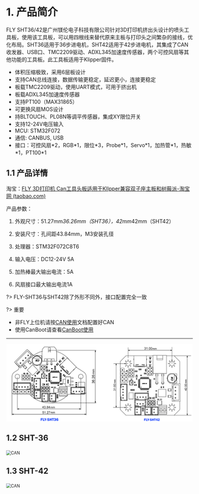 # 1. 产品简介

FLY SHT36/42是广州镁伦电子科技有限公司针对3D打印机挤出头设计的喷头工具板，使用该工具板，可以用四根线来替代原来主板与打印头之间繁杂的接线，优化布局。SHT36适用于36步进电机，SHT42适用于42步进电机，其集成了CAN收发器、USB口、TMC2209驱动、ADXL345加速度传感器，两个可控风扇等其他功能的工具板。此工具板适用于Klipper固件。

* 体积压缩极致，采用6层板设计
* 支持CAN总线连接，数据传输更稳定，延迟更小，连接更稳定
* 板载TMC2209驱动，使用UART模式，可用于挤出机
* 板载ADXL345加速度传感器
* 支持PT100（MAX31865）
* 可更换风扇MOS设计
* 持BLTOUCH、PL08N等调平传感器，集成XY限位开关
* 支持12-24V电压输入 
* MCU: STM32F072
* 通信: CANBUS, USB
* 接口：可控风扇\*2，RGB\*1，限位\*3，Probe\*1，Servo\*1，加热管\*1，热敏\*1，PT100\*1

## 1.1 产品详情

淘宝：[FLY 3D打印机 Can工具头板适用于KlIpper兼容双子座主板和树莓派-淘宝网 (taobao.com)](https://item.taobao.com/item.htm?spm=a1z10.5-c-s.w4002-23066022675.22.68de3903lHTcFZ&id=671792739826 "点击即可跳转")

产品参数：

1. 外观尺寸：51.27mm*36.26mm（SHT36），42mm*42mm（SHT42）

2. 安装尺寸：孔间距43.84mm，M3安装孔径

3. 处理器：STM32F072C8T6

4. 输入电压：DC12-24V 5A

5. 加热棒最大输出电流：5A

6. 风扇接口最大输出电流1A

?> FLY-SHT36与SHT42除了外形不同外，接口配置完全一致

?> 重要

* 非FLY上位机请按[CAN使用](/advanced/can_rpi.md)文档配置好CAN
* 使用CanBoot请查看[CanBoot使用](/advanced/canboot.md)

----

![外观尺寸](../../images/boards/fly_sht36_42/外观尺寸.png)

## 1.2 SHT-36

<img src="../../images/boards/fly_sht36_42/sht36.png" alt="CAN" title=":no-zooom" style="zoom:80%;" />

## 1.3 SHT-42

<img src="../../images/boards/fly_sht36_42/sht42.png" alt="CAN" title=":no-zooom" style="zoom:80%;" />